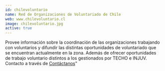 ```yaml
---
id: chilevoluntario
name: Red de Organizaciones de Voluntariado de Chile
web: www.chilevoluntario.cl
image: chilevoluntario.jpg
active: true
---
```

Provee información sobre la coordinación de las organizaciones trabajando con voluntarios y  difundir las distintas oportunidades de voluntariado que se encuentran actualmente en la zona. Además de ofrecer oportunidades de trabajo voluntario distintos a los gestionados por TECHO e INJUV. Contacto a través de [Contáctanos](http://chilevoluntario.cl/contactanos/)"